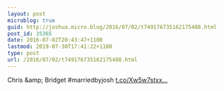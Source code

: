 ```yaml
---
layout: post
microblog: true
guid: http://joshua.micro.blog/2016/07/02/t749176735162175488.html
post_id: 35365
date: 2016-07-02T20:43:47+1100
lastmod: 2019-07-30T17:41:22+1100
type: post
url: /2016/07/02/t749176735162175488.html
---
```

Chris &amp;amp; Bridget #marriedbyjosh [t.co/Xw5w7stxx...](https://t.co/Xw5w7stxxQ)
